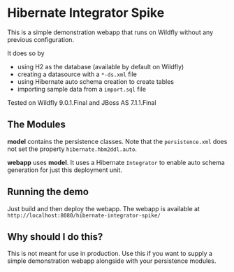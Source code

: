 # Hibernate Integrator Spike

This is a simple demonstration webapp that runs on Wildfly without any previous configuration.

It does so by
- using H2 as the database (available by default on Wildfly)
- creating a datasource with a `*-ds.xml` file
- using Hibernate auto schema creation to create tables
- importing sample data from a `import.sql` file

Tested on Wildfly 9.0.1.Final and JBoss AS 7.1.1.Final

## The Modules

**model** contains the persistence classes. Note that the `persistence.xml` does not set the property `hibernate.hbm2ddl.auto`.

**webapp** uses **model**. It uses a Hibernate `Integrator` to enable auto schema generation for just this deployment unit.

## Running the demo

Just build and then deploy the webapp.
The webapp is available at `http://localhost:8080/hibernate-integrator-spike/`

## Why should I do this?

This is not meant for use in production.
Use this if you want to supply a simple demonstration webapp alongside with your
persistence modules. 